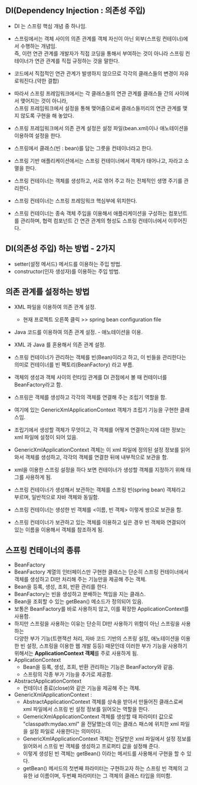## DI(Dependency Injection : 의존성 주입)

- DI 는 스프링 핵심 개념 중 하나임.

- 스프링에서는 객체 사이의 의존 관계를 객체 자신이 아닌 외부(스프링 컨테이너)에서 수행하는 개념임.
  <br>즉, 이런 연관 관계를 개발자가 직접 코딩을 통해서 부여하는 것이 아니라 스프링 컨테이너가 연관 관계를 직접 규정하는 것을 말한다.
- 코드에서 직접적인 연관 관계가 발생하지 않으므로 각각의 클래스들의 변경이 자유로워진다.(약한 결합)
- 따라서 스프링 프레임워크에서는 각 클래스들의 연관 관계를 클래스들 간의 사이에서 맺어지는 것이 아니라,
  <br> 스프링 프레임워크에서 설정을 통해 맺어줌으로써 클래스들끼리의 연관 관계를 맺지 않도록 구현을 해 놓았다.
- 스프링 프레임워크에서 의존 관계 설정은 설정 파일(bean.xml)이나 애노테이션을 이용하여 설정을 한다.

- 스프링에서 클래스(빈 : bean)를 담는 그릇을 컨테이너라고 한다.
- 스프링 기반 애플리케이션에서는 스프링 컨테이너에서 객체가 태어나고, 자라고 소멸을 한다.
- 스프링 컨테이너는 객체를 생성하고, 서로 엮어 주고 하는 전체적인 생명 주기를 관리한다.
- 스프링 컨테이너는 스프링 프레임워크 핵심부에 위치한다.
- 스프링 컨테이너는 종속 객체 주입을 이용해서 애플리케이션을 구성하는 컴포넌트를 관리하며, 협력 컴포넌트 간 연관 관계의 형성도 스프링 컨테이너에서 이루어진다.

## DI(의존성 주입) 하는 방법 - 2가지

- setter(설정 메서드) 메서드를 이용하는 주입 방법.
- constructor(인자 생성자)를 이용하는 주입 방법.

## 의존 관계를 설정하는 방법

- XML 파일을 이용하여 의존 관계 설정.

  - 현재 프로젝트 오른쪽 클릭 >> spring bean configuration file

- Java 코드를 이용하여 의존 관계 설정. - 애노테이션을 이용.
- XML 과 Java 를 혼용해서 의존 관계 설정.

- 스프링 컨테이너가 관리하는 객체를 빈(Bean)이라고 하고, 이 빈들을 관리한다는 의미로
  컨테이너를 빈 팩토리(BeanFactory) 라고 부름.
- 객체의 생성과 객체 사이의 런타임 관계를 DI 관점에서 볼 때 컨테이너를 BeanFactory라고 함.
- 스프링은 객체를 생성하고 각각의 객체를 연결해 주는 조립기 역할을 함.
- 여기에 있는 GenericXmlApplicationContext 객체가 조립기 기능을 구현한 클래스임.
- 조립기에서 생성할 객체가 무엇이고, 각 객체를 어떻게 연결하는지에 대한 정보는 xml 파일에
  설정이 되어 있음.
- GenericXmlApplicationContext 객체는 이 xml 파일에 정의된 설정 정보를 읽어 와서
  객체를 생성하고, 각각의 객체를 연결한 뒤에 내부적으로 보관을 함.
- xml을 이용한 스프링 설정을 하다 보면 컨테이너가 생성할 객체를 지정하기 위해 <bean> 태그를
  사용하게 됨.
- 스프링 컨테이너가 생성해서 보관하는 객체를 스프링 빈(spring bean) 객체라고 부르며,
  일반적으로 자바 객체와 동일함.
- 스프링 컨테이너는 생성한 빈 객체를 <이름, 빈 객체> 이렇게 쌍으로 보관을 함.
- 스프링 컨테이너가 보관하고 있는 객체를 이용하고 싶은 경우 빈 객체와 연결되어 있는 이름을
  이용해서 객체를 참조하게 됨.

## 스프링 컨테이너의 종류

- BeanFactory
- BeanFactory 계열의 인터페이스만 구현한 클래스는 단순히 스프링 컨테이너에서 객체를 생성하고 DI만 처리해 주는 기능만을 제공해 주는 객체.
- Bean을 등록, 생성, 조회, 반환 관리를 한다.
- BeanFactory는 빈을 생성하고 분배하는 책임을 지는 클래스.
- Bean을 조회할 수 있는 getBean() 메소드가 정의되어 있음.
- 보통은 BeanFactory를 바로 사용하지 않고, 이를 확장한 ApplicationContext를 사용함.
- 하지만 스프링을 사용하는 이유는 단순히 DI만 사용하기 위함이 아닌 스프링을 사용하는
  <br> 다양한 부가 기능(트랜잭션 처리, 자바 코드 기반의 스프링 설정, 애노테이션을 이용한 빈 설정, 스프링을 이용한 웹 개발 등등) 때문인데 이러한 부가 기능을 사용하기 위해서는
  <b>ApplicationContext 객체</b>를 주로 사용하게 됨.
- ApplicationContext
  - Bean을 등록, 생성, 조회, 반환 관리하는 기능은 BeanFactory와 같음.
  - 스프링의 각종 부가 기능을 추가로 제공함.
- AbstractApplicationContext
  - 컨테이너 종료(close)와 같은 기능을 제공해 주는 객체.
- GenericXmlApplicationContext :
  - AbstractApplicationContext 객체를 상속을 받아서 만들어진 클래스로써 xml 파일에서 스프링 빈 설정 정보를 읽어오는 역할을 한다.
  - GemericXmlApplicationContext 객체를 생성할 때 파라미터 값으로 "classpath:mydao.xml" 을 전달했는데 이는 클래스 패스에 위치한 xml 파일을 설정 파일로 사용한다는 의미이다.
  - GenericXmlApplicationContext 객체는 전달받은 xml 파일에서 설정 정보를 읽어와서 스프링 빈
    객체를 생성하고 프로퍼티 값을 설정해 준다.
  - 이렇게 생성된 빈 객체는 getBean() 이라는 메서드를 사용해서 구현을 할 수 있다.
  - getBean() 메서드의 첫번째 파라미터는 구현하고자 하는 스프링 빈 객체의 고유한 id 이름이며, 두번째 파라미터는 그 객체의 클래스 타입을 의미함.
